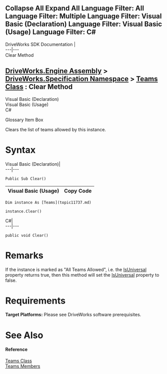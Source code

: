 Collapse All Expand All Language Filter: All  Language Filter: Multiple  Language Filter: Visual Basic (Declaration) Language Filter: Visual Basic (Usage) Language Filter: C#  
---  
DriveWorks SDK Documentation  |   
---|---  
Clear Method   
  
[DriveWorks.Engine Assembly](topic2156.md) > [DriveWorks.Specification Namespace](topic10764.md) > [Teams Class](topic11737.md) : Clear Method  
---  
  
Visual Basic (Declaration)    
Visual Basic (Usage)    
C# 

Glossary Item Box

Clears the list of teams allowed by this instance. 

# Syntax

Visual Basic (Declaration)|   
---|---  
      
    
    Public Sub Clear()   
  
Visual Basic (Usage)| Copy Code  
---|---  
      
    
    Dim instance As [Teams](topic11737.md)
     
    instance.Clear()  
  
C#|   
---|---  
      
    
    public void Clear()  
  
# Remarks

If the instance is marked as "All Teams Allowed", i.e. the [IsUniversal](topic11756.md) property returns true, then this method will set the [IsUniversal](topic11756.md) property to false.

# Requirements

**Target Platforms:** Please see DriveWorks software prerequisites.

# See Also

#### Reference

[Teams Class](topic11737.md)   
[Teams Members](topic11738.md)


